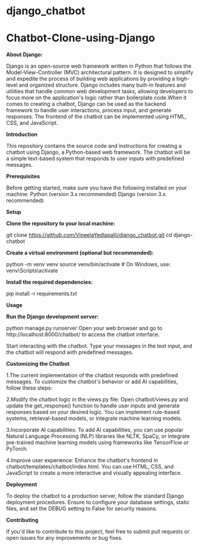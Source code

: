# django_chatbot

# Chatbot-Clone-using-Django
**About Django:**

Django is an open-source web framework written in Python that follows the Model-View-Controller (MVC) architectural pattern. It is designed to simplify and expedite the process of building web applications by providing a high-level and organized structure. Django includes many built-in features and utilities that handle common web development tasks, allowing developers to focus more on the application's logic rather than boilerplate code.When it comes to creating a chatbot, Django can be used as the backend framework to handle user interactions, process input, and generate responses. The frontend of the chatbot can be implemented using HTML, CSS, and JavaScript.

**Introduction**

This repository contains the source code and instructions for creating a chatbot using Django, a Python-based web framework. The chatbot will be a simple text-based system that responds to user inputs with predefined messages.

**Prerequisites**

Before getting started, make sure you have the following installed on your machine:
Python (version 3.x recommended)
Django (version 3.x recommended)

**Setup**

**Clone the repository to your local machine:**

git clone https://github.com/VineelaYedlapalli/django_chatbot.git
cd django-chatbot

**Create a virtual environment (optional but recommended):**

python -m venv venv
source venv/bin/activate   # On Windows, use: venv\Scripts\activate

**Install the required dependencies:**

pip install -r requirements.txt

**Usage**

**Run the Django development server:**

python manage.py runserver
Open your web browser and go to http://localhost:8000/chatbot/ to access the chatbot interface.

Start interacting with the chatbot. Type your messages in the text input, and the chatbot will respond with predefined messages.

**Customizing the Chatbot**

1.The current implementation of the chatbot responds with predefined messages. To customize the chatbot's behavior or add AI capabilities, follow these steps:

2.Modify the chatbot logic in the views.py file: Open chatbot/views.py and update the get_response() function to handle user inputs and generate responses based on your desired logic. You can implement rule-based systems, retrieval-based models, or integrate machine learning models.

3.Incorporate AI capabilities: To add AI capabilities, you can use popular Natural Language Processing (NLP) libraries like NLTK, SpaCy, or integrate pre-trained machine learning models using frameworks like TensorFlow or PyTorch.

4.Improve user experience: Enhance the chatbot's frontend in chatbot/templates/chatbot/index.html. You can use HTML, CSS, and JavaScript to create a more interactive and visually appealing interface.

**Deployment**

To deploy the chatbot to a production server, follow the standard Django deployment procedures. Ensure to configure your database settings, static files, and set the DEBUG setting to False for security reasons.

**Contributing**

If you'd like to contribute to this project, feel free to submit pull requests or open issues for any improvements or bug fixes.
